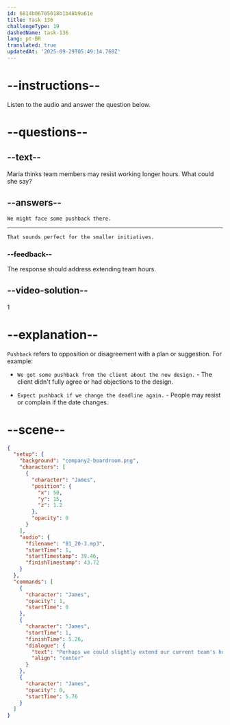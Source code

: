 ```yaml
---
id: 6814b06705018b1b48b9a61e
title: Task 136
challengeType: 19
dashedName: task-136
lang: pt-BR
translated: true
updatedAt: '2025-09-29T05:49:14.768Z'
---
```


<!-- (Audio) James: Perhaps we could slightly extend our current team's hours? -->

<!-- SPEAKING -->

# --instructions--

Listen to the audio and answer the question below.

# --questions--

## --text--

Maria thinks team members may resist working longer hours. What could she say?

## --answers--

`We might face some pushback there.`

---

`That sounds perfect for the smaller initiatives.`

### --feedback--

The response should address extending team hours.

## --video-solution--

1

# --explanation--

`Pushback` refers to opposition or disagreement with a plan or suggestion. For example:

- `We got some pushback from the client about the new design.` - The client didn't fully agree or had objections to the design.

- `Expect pushback if we change the deadline again.` - People may resist or complain if the date changes.

# --scene--

```json
{
  "setup": {
    "background": "company2-boardroom.png",
    "characters": [
      {
        "character": "James",
        "position": {
          "x": 50,
          "y": 15,
          "z": 1.2
        },
        "opacity": 0
      }
    ],
    "audio": {
      "filename": "B1_20-3.mp3",
      "startTime": 1,
      "startTimestamp": 39.46,
      "finishTimestamp": 43.72
    }
  },
  "commands": [
    {
      "character": "James",
      "opacity": 1,
      "startTime": 0
    },
    {
      "character": "James",
      "startTime": 1,
      "finishTime": 5.26,
      "dialogue": {
        "text": "Perhaps we could slightly extend our current team's hours?",
        "align": "center"
      }
    },
    {
      "character": "James",
      "opacity": 0,
      "startTime": 5.76
    }
  ]
}
```
